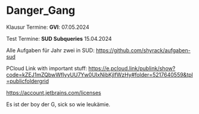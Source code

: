  # Danger_Gang

Klausur Termine:
**GVI**: 07.05.2024


Test Termine:
**SUD Subqueries** 15.04.2024


Alle Aufgaben für Jahr zwei in SUD:
https://github.com/shyrack/aufgaben-sud





PCloud Link with important stuff: https://e.pcloud.link/publink/show?code=kZEJ1mZQbwWfIyyUU7Yw0UIxNibKjIfWzHy#folder=5217640559&tpl=publicfoldergrid


https://account.jetbrains.com/licenses


Es ist der boy der G, sick so wie leukämie.
